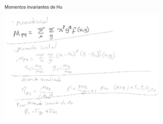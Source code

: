 Momentos invariantes de Hu

![17530bf9c54f22cd82bf0626a0abb07f.png](../../img/d285a9e859024cef95e48f20ed607b5b.png)